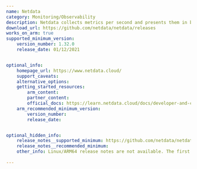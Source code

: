 ```yaml
---
name: Netdata
category: Monitoring/Observability 
description: Netdata collects metrics per second and presents them in beautiful low-latency dashboards. It is designed to run on all of your physical and virtual servers and cloud deployments.
download_url: https://github.com/netdata/netdata/releases
works_on_arm: true
supported_minimum_version:
    version_number: 1.32.0
    release_date: 01/12/2021


optional_info:
    homepage_url: https://www.netdata.cloud/
    support_caveats:
    alternative_options:
    getting_started_resources:
        arm_content: 
        partner_content: 
        official_docs: https://learn.netdata.cloud/docs/developer-and-contributor-corner/install-the-netdata-agent-from-a-git-checkout
    arm_recommended_minimum_version:
        version_number: 
        release_date:


optional_hidden_info:
    release_notes__supported_minimum: https://github.com/netdata/netdata/releases/tag/v1.32.0
    release_notes__recommended_minimum:
    other_info: Linux/ARM64 release notes are not available. The first Linux/ARM64 tar is available in version v1.32.0.
    
---
```

